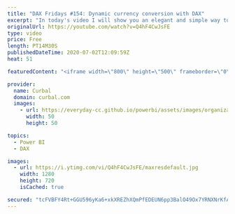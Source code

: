 ```yaml
---
title: "DAX Fridays #154: Dynamic currency conversion with DAX"
excerpt: "In today's video I will show you an elegant and simple way to do currency conversion dynamically in power bi with dax.  Get the file from Kasper's blog post: https://www.kasperonbi.com/currency-conversion-in-dax-for-power-bi-and-ssas/  Do calculated columns in power query: https://www.youtube.com/watch?v=oqcWZXx70qs"
originalUrl: https://youtube.com/watch?v=Q4hF4CwJsFE
type: video
price: Free
length: PT14M30S
publishedDateTime: 2020-07-02T12:09:59Z
heat: 51

featuredContent: "<iframe width=\"800\" height=\"500\" frameborder=\"0\" src=\"https://www.youtube.com/embed/Q4hF4CwJsFE\" allow=\"accelerometer; autoplay; encrypted-media; gyroscope; picture-in-picture\" allowfullscreen></iframe>"

provider:
  name: Curbal
  domain: curbal.com
  images:
    - url: https://everyday-cc.github.io/powerbi/assets/images/organizations/curbal.com-50x50.jpg
      width: 50
      height: 50

topics:
  - Power BI
  - DAX

images:
  - url: https://i.ytimg.com/vi/Q4hF4CwJsFE/maxresdefault.jpg
    width: 1280
    height: 720
    isCached: true

secured: "tcFVBFY4Rt+GGU596yKa6+xkXREZhXQmPfEDEUN6pp3BalO49Ox7YRNXNrKfAWarQ4TVZ2eSlvFEOm4hUTh+CmptN2wfFFoaEHoAi4jgw2ov/3cJIW3Qm+FRsypHGqFdMA2cmMYCertG2xkhNilMuGQEifeE8KSv/QFniH77+/B6/wA721yjjm1EVvfqcyBhaF0RVTiunGNKkYpkfO+1+NzsDcApSe1e6xA3rYnjgQKoK86/F/zdMvWrAErUh/i64G1CAfI4WlHAPhHkEeHwgJV4z2cS6o8sBBWCRC3cNwzyb6X0PnfPT2PydJUN8/8o3gqpVDQw/551A3rX7CzmyDnBGySIzzPNmm1Lz5cRfuw04+lvgmEpCIfC4NjFAYfgBm+azZRi9ua9/YxR0V/rflDgGo9vNt6yv3AJZ48TSik=;rqAl3Ie02OU5/Ur7pRFgyA=="
---
```


